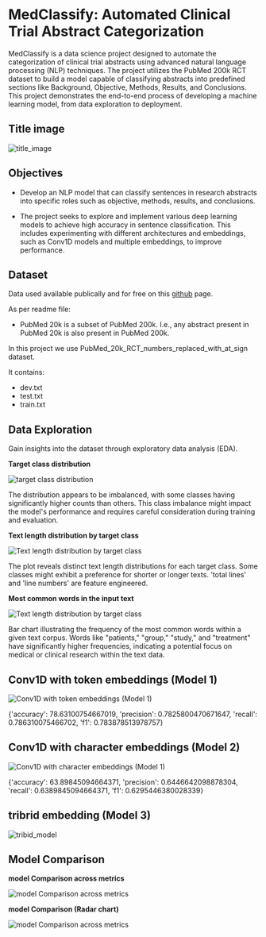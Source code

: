 
# MedClassify: Automated Clinical Trial Abstract Categorization


MedClassify is a data science project designed to automate the categorization of clinical trial abstracts using advanced natural language processing (NLP) techniques. The project utilizes the PubMed 200k RCT dataset to build a model capable of classifying abstracts into predefined sections like Background, Objective, Methods, Results, and Conclusions. This project demonstrates the end-to-end process of developing a machine learning model, from data exploration to deployment.


## Title image

![title_image](images/title.png)


## Objectives

- Develop an NLP model that can classify sentences in research abstracts into specific roles such as objective, methods, results, and conclusions.

- The project seeks to explore and implement various deep learning models to achieve high accuracy in sentence classification. This includes experimenting with different architectures and embeddings, such as Conv1D models and multiple embeddings, to improve performance.


## Dataset

Data used available publically and for free  on this [github](https://github.com/Franck-Dernoncourt/pubmed-rct.git) page.

As per readme file:
- PubMed 20k is a subset of PubMed 200k. I.e., any abstract present in PubMed 20k is also present in PubMed 200k.

In this project we use PubMed_20k_RCT_numbers_replaced_with_at_sign  dataset.

It contains:
- dev.txt  
- test.txt  
- train.txt



## Data Exploration

Gain insights into the dataset through exploratory data analysis (EDA).

**Target class distribution**

![target class distribution](images/target_distribution.png)

The distribution appears to be imbalanced, with some classes having significantly higher counts than others. This class imbalance might impact the model's performance and requires careful consideration during training and evaluation.

**Text length distribution by target class**

![Text length distribution by target class](images/txt_length_dist_by_target.png)

The plot reveals distinct text length distributions for each target class. Some classes might exhibit a preference for shorter or longer texts. 'total lines' and 'line numbers' are feature engineered.

**Most common words in the input text**

![Text length distribution by target class](images/most_common_words.png)

  Bar chart illustrating the frequency of the most common words within a given text corpus. Words like "patients," "group," "study," and "treatment" have significantly higher frequencies, indicating a potential focus on medical or clinical research within the text data.
  
## Conv1D with token embeddings (Model 1)

![Conv1D with token embeddings (Model 1)](images/token_embeddings.png)


{'accuracy': 78.63100754667019,
 'precision': 0.7825800470671647,
 'recall': 0.786310075466702,
 'f1': 0.783878513978757}
## Conv1D with character embeddings (Model 2)

![Conv1D with character embeddings (Model 1)](images/character_embedding.png)


{'accuracy': 63.89845094664371,
 'precision': 0.6446642098878304,
 'recall': 0.6389845094664371,
 'f1': 0.6295446380028339}

## tribrid embedding (Model 3)

![tribid_model](images/tribid.png)



## Model Comparison

**model Comparison across metrics**

![model Comparison across metrics](images/model_comparison_meterics.png)


**model Comparison (Radar chart)**

![model Comparison across metrics](images/Radar_chart.png)
